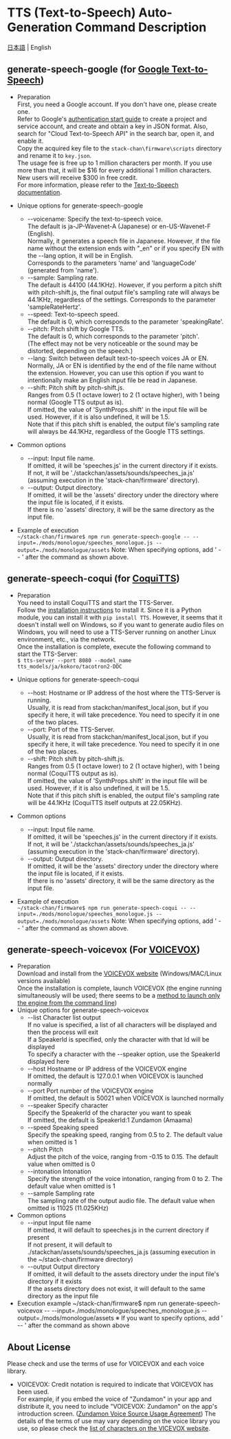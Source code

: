 # TTS (Text-to-Speech) Auto-Generation Command Description

[日本語](./README_ja.md) | English

## generate-speech-google (for [Google Text-to-Speech](https://cloud.google.com/text-to-speech))

* Preparation  
    First, you need a Google account. If you don't have one, please create one.  
    Refer to Google's [authentication start guide](https://cloud.google.com/docs/authentication/getting-started) to create a project and service account, and create and obtain a key in JSON format. Also, search for "Cloud Text-to-Speech API" in the search bar, open it, and enable it.  
    Copy the acquired key file to the `stack-chan\firmware\scripts` directory and rename it to `key.json`.  
    The usage fee is free up to 1 million characters per month. If you use more than that, it will be $16 for every additional 1 million characters. New users will receive $300 in free credit.  
    For more information, please refer to the [Text-to-Speech documentation](https://cloud.google.com/text-to-speech).

* Unique options for generate-speech-google  
  * --voicename: Specify the text-to-speech voice.  
     The default is ja-JP-Wavenet-A (Japanese) or en-US-Wavenet-F (English).  
     Normally, it generates a speech file in Japanese. However, if the file name without the extension ends with "_en" or if you specify EN with the --lang option, it will be in English.  
     Corresponds to the parameters 'name' and 'languageCode' (generated from 'name').
  * --sample: Sampling rate.  
    The default is 44100 (44.1KHz). However, if you perform a pitch shift with pitch-shift.js, the final output file's sampling rate will always be 44.1KHz, regardless of the settings.
    Corresponds to the parameter 'sampleRateHertz'.
  * --speed: Text-to-speech speed.  
    The default is 0, which corresponds to the parameter 'speakingRate'.
  * --pitch: Pitch shift by Google TTS.  
    The default is 0, which corresponds to the parameter 'pitch'.  
    (The effect may not be very noticeable or the sound may be distorted, depending on the speech.)
  * --lang: Switch between default text-to-speech voices JA or EN.  
    Normally, JA or EN is identified by the end of the file name without the extension. However, you can use this option if you want to intentionally make an English input file be read in Japanese.
  * --shift: Pitch shift by pitch-shift.js.  
    Ranges from 0.5 (1 octave lower) to 2 (1 octave higher), with 1 being normal (Google TTS output as is).  
    If omitted, the value of 'SynthProps.shift' in the input file will be used. However, if it is also undefined, it will be 1.5.  
    Note that if this pitch shift is enabled, the output file's sampling rate will always be 44.1KHz, regardless of the Google TTS settings.

* Common options  
  * --input: Input file name.  
    If omitted, it will be 'speeches.js' in the current directory if it exists.  
    If not, it will be './stackchan/assets/sounds/speeches_ja.js' (assuming execution in the 'stack-chan/firmware' directory).
  * --output: Output directory.  
    If omitted, it will be the 'assets' directory under the directory where the input file is located, if it exists.  
    If there is no 'assets' directory, it will be the same directory as the input file.

* Example of execution  
    `~/stack-chan/firmware$ npm run generate-speech-google -- --input=./mods/monologue/speeches_monologue.js --output=./mods/monologue/assets`
    Note: When specifying options, add ' -- ' after the command as shown above.

## generate-speech-coqui (for [CoquiTTS](https://github.com/coqui-ai/TTS#readme))

* Preparation  
  You need to install CoquiTTS and start the TTS-Server.  
  Follow the [installation instructions](https://github.com/coqui-ai/TTS#install-tts) to install it. Since it is a Python module, you can install it with `pip install TTS`. However, it seems that it doesn't install well on Windows, so if you want to generate audio files on Windows, you will need to use a TTS-Server running on another Linux environment, etc., via the network.  
  Once the installation is complete, execute the following command to start the TTS-Server:  
  `$ tts-server --port 8080 --model_name tts_models/ja/kokoro/tacotron2-DDC`

* Unique options for generate-speech-coqui  
  * --host: Hostname or IP address of the host where the TTS-Server is running.  
    Usually, it is read from stackchan/manifest_local.json, but if you specify it here, it will take precedence. You need to specify it in one of the two places.
  * --port: Port of the TTS-Server.  
    Usually, it is read from stackchan/manifest_local.json, but if you specify it here, it will take precedence. You need to specify it in one of the two places.
  * --shift: Pitch shift by pitch-shift.js.  
    Ranges from 0.5 (1 octave lower) to 2 (1 octave higher), with 1 being normal (CoquiTTS output as is).  
    If omitted, the value of 'SynthProps.shift' in the input file will be used. However, if it is also undefined, it will be 1.5.  
    Note that if this pitch shift is enabled, the output file's sampling rate will be 44.1KHz (CoquiTTS itself outputs at 22.05KHz).

* Common options  
  * --input: Input file name.  
    If omitted, it will be 'speeches.js' in the current directory if it exists.  
    If not, it will be './stackchan/assets/sounds/speeches_ja.js' (assuming execution in the 'stack-chan/firmware' directory).
  * --output: Output directory.  
    If omitted, it will be the 'assets' directory under the directory where the input file is located, if it exists.  
    If there is no 'assets' directory, it will be the same directory as the input file.

* Example of execution  
    `~/stack-chan/firmware$ npm run generate-speech-coqui -- --input=./mods/monologue/speeches_monologue.js --output=./mods/monologue/assets`
    Note: When specifying options, add ' -- ' after the command as shown above.

## generate-speech-voicevox  (For [VOICEVOX](https://voicevox.hiroshiba.jp/))

* Preparation  
    Download and install from the [VOICEVOX website](https://voicevox.hiroshiba.jp/) (Windows/MAC/Linux versions available)  
    Once the installation is complete, launch VOICEVOX (the engine running simultaneously will be used; there seems to be a [method to launch only the engine from the command line](https://qiita.com/yamanohappa/items/b75d069e3cb0708d8709))
* Unique options for generate-speech-voicevox  
  * --list Character list output  
    If no value is specified, a list of all characters will be displayed and then the process will exit  
    If a SpeakerId is specified, only the character with that Id will be displayed  
    To specify a character with the --speaker option, use the SpeakerId displayed here  
  * --host Hostname or IP address of the VOICEVOX engine  
    If omitted, the default is 127.0.0.1 when VOICEVOX is launched normally
  * --port Port number of the VOICEVOX engine  
    If omitted, the default is 50021 when VOICEVOX is launched normally  
  * --speaker Specify character  
    Specify the SpeakerId of the character you want to speak  
    If omitted, the default is SpeakerId:1 Zundamon (Amaama)  
  * --speed Speaking speed  
    Specify the speaking speed, ranging from 0.5 to 2. The default value when omitted is 1
  * --pitch Pitch  
    Adjust the pitch of the voice, ranging from -0.15 to 0.15. The default value when omitted is 0  
  * --intonation Intonation  
    Specify the strength of the voice intonation, ranging from 0 to 2. The default value when omitted is 1  
  * --sample Sampling rate  
    The sampling rate of the output audio file. The default value when omitted is 11025 (11.025KHz)  
* Common options
  * --input Input file name  
    If omitted, it will default to speeches.js in the current directory if present  
    If not present, it will default to ./stackchan/assets/sounds/speeches_ja.js (assuming execution in the ~/stack-chan/firmware directory)
  * --output Output directory  
    If omitted, it will default to the assets directory under the input file's directory if it exists  
    If the assets directory does not exist, it will default to the same directory as the input file  
* Execution example
     ~/stack-chan/firmware$ npm run generate-speech-voicevox -- --input=./mods/monologue/speeches_monologue.js --output=./mods/monologue/assets
     ※ If you want to specify options, add ' -- ' after the command as shown above

## About License

Please check and use the terms of use for VOICEVOX and each voice library.

* VOICEVOX: Credit notation is required to indicate that VOICEVOX has been used.  
  For example, if you embed the voice of "Zundamon" in your app and distribute it, you need to include "VOICEVOX: Zundamon" on the app's introduction screen. ([Zundamon Voice Source Usage Agreement](https://zunko.jp/con_ongen_kiyaku.html))
  The details of the terms of use may vary depending on the voice library you use, so please check the [list of characters on the VICEVOX website](https://voicevox.hiroshiba.jp/#characters).